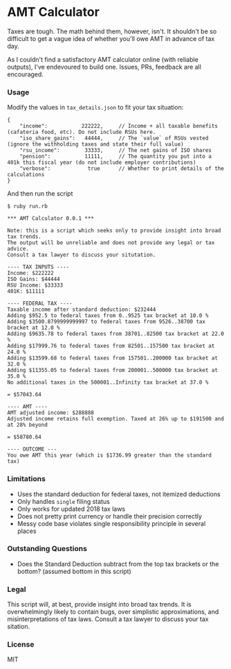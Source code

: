 # AMT Calculator

Taxes are tough. The math behind them, however, isn't. It shouldn't be so difficult to get a vague idea of whether you'll owe AMT in advance of tax day.

As I couldn't find a satisfactory AMT calculator online (with reliable outputs), I've endevoured to build one. Issues, PRs, feedback are all encouraged.


### Usage

Modify the values in `tax_details.json` to fit your tax situation:
```
{
	"income":           222222, 	// Income + all taxable benefits (cafateria food, etc). Do not include RSUs here.
	"iso_share_gains":   44444,		// The `value` of RSUs vested (ignore the withholding taxes and state their full value)
	"rsu_income":        33333,		// The net gains of ISO shares
	"pension":           11111,		// The quantity you put into a 401k this fiscal year (do not include employer contributions)
	"verbose":            true		// Whether to print details of the calculations
}
```

And then run the script
```
$ ruby run.rb

*** AMT Calculator 0.0.1 ***

Note: this is a script which seeks only to provide insight into broad tax trends.
The output will be unreliable and does not provide any legal or tax advice.
Consult a tax lawyer to discuss your situtation.

---- TAX INPUTS ----
Income: $222222
ISO Gains: $44444
RSU Income: $33333
401K: $11111

---- FEDERAL TAX ----
Taxable income after standard deduction: $232444
Adding $952.5 to federal taxes from 0..9525 tax bracket at 10.0 %
Adding $3500.8799999999997 to federal taxes from 9526..38700 tax bracket at 12.0 %
Adding $9635.78 to federal taxes from 38701..82500 tax bracket at 22.0 %
Adding $17999.76 to federal taxes from 82501..157500 tax bracket at 24.0 %
Adding $13599.68 to federal taxes from 157501..200000 tax bracket at 32.0 %
Adding $11355.05 to federal taxes from 200001..500000 tax bracket at 35.0 %
No additional taxes in the 500001..Infinity tax bracket at 37.0 %

= $57043.64

---- AMT ----
AMT adjusted income: $288888
Adjusted income retains full exemption. Taxed at 26% up to $191500 and at 28% beyond

= $58780.64

---- OUTCOME ---
You owe AMT this year (which is $1736.99 greater than the standard tax)
```


### Limitations

* Uses the standard deduction for federal taxes, not itemized deductions
* Only handles `single` filing status
* Only works for updated 2018 tax laws
* Does not pretty print currency or handle their precision correctly
* Messy code base violates single responsibility principle in several places


### Outstanding Questions

* Does the Standard Deduction subtract from the top tax brackets or the bottom? (assumed bottom in this script)

### Legal

This script will, at best, provide insight into broad tax trends. It is overwhelmingly likely to contain bugs, over simplistic approximations, and misinterpretations of tax laws. Consult a tax lawyer to discuss your tax sitation.

### License

MIT
